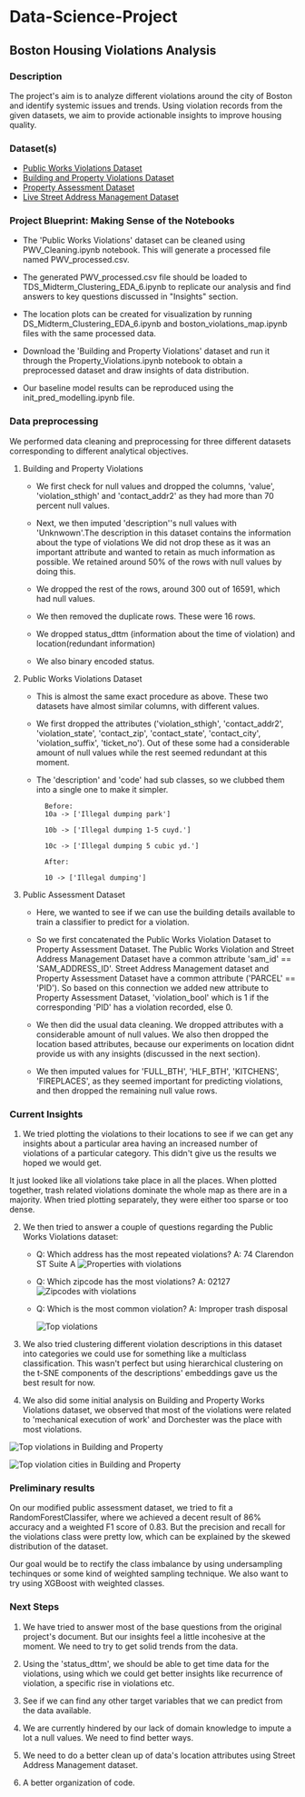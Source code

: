 # Data-Science-Project

## Boston Housing Violations Analysis
### Description
The project's aim is to analyze different violations around the city of Boston and identify systemic issues and trends.
Using violation records from the given datasets, we aim to provide actionable insights to improve housing quality.

### Dataset(s)

- [Public Works Violations Dataset](https://data.boston.gov/dataset/public-works-violations)
- [Building and Property Violations Dataset](https://data.boston.gov/dataset/building-and-property-violations1)
- [Property Assessment Dataset](https://data.boston.gov/dataset/property-assessment)
- [Live Street Address Management Dataset](https://data.boston.gov/dataset/live-street-address-management-sam-addresses)

### Project Blueprint: Making Sense of the Notebooks

* The 'Public Works Violations' dataset can be cleaned using PWV_Cleaning.ipynb notebook. This will generate a processed file named PWV_processed.csv.

* The generated PWV_processed.csv file should be loaded to TDS_Midterm_Clustering_EDA_6.ipynb to replicate our analysis and find answers to key questions discussed in "Insights" section. 

* The location plots can be created for visualization by running DS_Midterm_Clustering_EDA_6.ipynb and boston_violations_map.ipynb files with the same processed data.

* Download the 'Building and Property Violations' dataset and run it through the Property_Violations.ipynb notebook to obtain a preprocessed dataset and draw insights of data distribution.

* Our baseline model results can be reproduced using the init_pred_modelling.ipynb file.

### Data preprocessing
We performed data cleaning and preprocessing for three different datasets corresponding to different analytical objectives.

1. Building and Property Violations

    * We first check for null values and dropped the columns, 'value', 'violation_sthigh' and 'contact_addr2' as they had more than 70 percent null values.

    * Next, we then imputed 'description''s null values with 'Unknwown'.The description in this dataset contains the information about the type of violations We did not drop these as it was an important attribute and wanted to retain as much information as possible. We retained around 50% of the rows with null values by doing this.

    * We dropped the rest of the rows, around 300 out of 16591, which had null values. 

    * We then removed the duplicate rows. These were 16 rows.
    
    * We dropped status_dttm (information about the time of violation) and location(redundant information)
    
    * We also binary encoded status.

2. Public Works Violations Dataset
    * This is almost the same exact procedure as above. These two datasets have almost similar columns, with different values. 

    * We first dropped the attributes ('violation_sthigh', 'contact_addr2', 'violation_state', 'contact_zip', 'contact_state', 'contact_city', 'violation_suffix', 'ticket_no'). Out of these some had a considerable amount of null values while the rest seemed redundant at this moment.

    * The 'description' and 'code' had sub classes, so we clubbed them into a single one to make it simpler.

            Before:
            10a -> ['Illegal dumping park']
        
            10b -> ['Illegal dumping 1-5 cuyd.']
        
            10c -> ['Illegal dumping 5 cubic yd.']

            After:
            
            10 -> ['Illegal dumping']
    
3. Public Assessment Dataset

    * Here, we wanted to see if we can use the building details available to train a classifier to predict for a violation.

    * So we first concatenated the Public Works Violation Dataset to Property Assessment Dataset. The Public Works Violation and Street Address Management Dataset have a common attribute 'sam_id' == 'SAM_ADDRESS_ID'. Street Address Management dataset and Property Assessment Dataset have a common attribute ('PARCEL' == 'PID'). So based on this connection we added new attribute to Property Assessment Dataset, 'violation_bool' which is 1 if the corresponding 'PID' has a violation recorded, else 0.

    * We then did the usual data cleaning. We dropped attributes with a considerable amount of null values. We also then dropped the location based attributes, because our experiments on location didnt provide us with any insights (discussed in the next section).

    * We then imputed values for 'FULL_BTH', 'HLF_BTH', 'KITCHENS', 'FIREPLACES', as they seemed important for predicting violations, and then dropped the remaining null value rows.  



### Current Insights

1. We tried plotting the violations to their locations to see if we can get any insights about a particular area having an increased number of violations of a particular category. This didn't give us the results we hoped we would get.

It just looked like all violations take place in all the places. When plotted together, trash related violations dominate the whole map as there are in a majority. When tried plotting separately, they were either too sparse or too dense.

2. We then tried to answer a couple of questions regarding the Public Works Violations dataset:
    
    * Q: Which address has the most repeated violations? A: 74 Clarendon ST Suite A
        ![Properties with violations](images/add_with_rep_violations.png)

    * Q: Which zipcode has the most violations? A: 02127
        ![Zipcodes with violations](images/zipcode_pwv.png)    

    * Q: Which is the most common violation? A: Improper trash disposal

        ![Top violations](images/top_Complaints_pwv.png)



3. We also tried clustering different violation descriptions in this dataset into categories we could use for something like a multiclass classification. This wasn't perfect but using hierarchical clustering on the t-SNE components of the descriptions' embeddings gave us the best result for now.

4. We also did some initial analysis on Building and Property Works Violations dataset, we observed that most of the violations were related to 'mechanical execution of work' and Dorchester was the place with most violations.

![Top violations in Building and Property](images/top_Complaints_pnbv.png)


![Top violation cities in Building and Property](images/top_violationCities_pnbv.png)


### Preliminary results
On our modified public assessment dataset, we tried to fit a RandomForestClassifer, where we achieved a decent result of 86% accuracy and a weighted F1 score of 0.83. But the precision and recall for the violations class were pretty low, which can be explained by the skewed distribution of the dataset.

Our goal would be to rectify the class imbalance by using undersampling techinques or some kind of weighted sampling technique. We also want to try using XGBoost with weighted classes.


### Next Steps

1. We have tried to answer most of the base questions from the original project's document. But our insights feel a little incohesive at the moment. We need to try to get solid trends from the data.

2. Using the 'status_dttm', we should be able to get time data for the violations, using which we could get better insights like recurrence of violation, a specific rise in violations etc.

3. See if we can find any other target variables that we can predict from the data available.

4. We are currently hindered by our lack of domain knowledge to impute a lot a null values. We need to find better ways.

5. We need to do a better clean up of data's location attributes using Street Address Management dataset.

6. A better organization of code.
